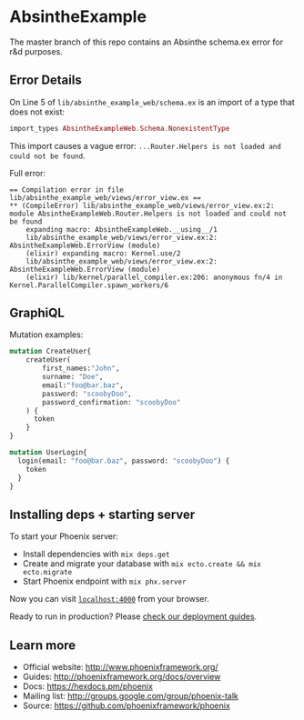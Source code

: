 # AbsintheExample

The master branch of this repo contains an Absinthe schema.ex error for r&d purposes.

## Error Details

On Line 5 of `lib/absinthe_example_web/schema.ex` is an import of a type that does not exist:

```elixir
import_types AbsintheExampleWeb.Schema.NonexistentType
```

This import causes a vague error: `...Router.Helpers is not loaded and could not be found`.

Full error:

```shell
== Compilation error in file lib/absinthe_example_web/views/error_view.ex ==
** (CompileError) lib/absinthe_example_web/views/error_view.ex:2: module AbsintheExampleWeb.Router.Helpers is not loaded and could not be found
    expanding macro: AbsintheExampleWeb.__using__/1
    lib/absinthe_example_web/views/error_view.ex:2: AbsintheExampleWeb.ErrorView (module)
    (elixir) expanding macro: Kernel.use/2
    lib/absinthe_example_web/views/error_view.ex:2: AbsintheExampleWeb.ErrorView (module)
    (elixir) lib/kernel/parallel_compiler.ex:206: anonymous fn/4 in Kernel.ParallelCompiler.spawn_workers/6
```

## GraphiQL

Mutation examples:

```graphql
mutation CreateUser{
	createUser(
	    first_names:"John",
	    surname: "Doe",
	    email:"foo@bar.baz",
	    password: "scoobyDoo",
	    password_confirmation: "scoobyDoo"
   	) {
	  token
	}
}

mutation UserLogin{
  login(email: "foo@bar.baz", password: "scoobyDoo") {
    token
  }
}
```

## Installing deps + starting server

To start your Phoenix server:

  * Install dependencies with `mix deps.get`
  * Create and migrate your database with `mix ecto.create && mix ecto.migrate`
  * Start Phoenix endpoint with `mix phx.server`

Now you can visit [`localhost:4000`](http://localhost:4000) from your browser.

Ready to run in production? Please [check our deployment guides](http://www.phoenixframework.org/docs/deployment).

## Learn more

  * Official website: http://www.phoenixframework.org/
  * Guides: http://phoenixframework.org/docs/overview
  * Docs: https://hexdocs.pm/phoenix
  * Mailing list: http://groups.google.com/group/phoenix-talk
  * Source: https://github.com/phoenixframework/phoenix
